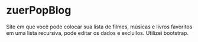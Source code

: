 # zuerPopBlog
Site em que você pode colocar sua lista de filmes, músicas e livros favoritos em uma lista recursiva, pode editar os dados e excluílos.
Utilizei bootstrap.

